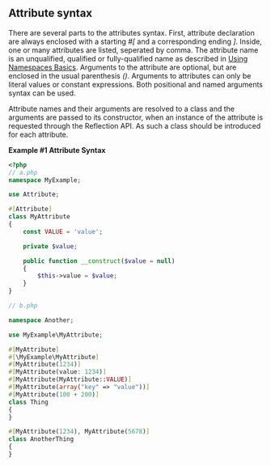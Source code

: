 Attribute syntax
----------------

There are several parts to the attributes syntax. First, attribute
declaration are always enclosed with a starting *\#\[* and a
corresponding ending *\]*. Inside, one or many attributes are listed,
seperated by comma. The attribute name is an unqualified, qualified or
fully-qualified name as described in
<a href="/language/namespaces/basics.html" class="link">Using Namespaces Basics</a>.
Arguments to the attribute are optional, but are enclosed in the usual
parenthesis *()*. Arguments to attributes can only be literal values or
constant expressions. Both positional and named arguments syntax can be
used.

Attribute names and their arguments are resolved to a class and the
arguments are passed to its constructor, when an instance of the
attribute is requested through the Reflection API. As such a class
should be introduced for each attribute.

**Example \#1 Attribute Syntax**

``` php
<?php
// a.php
namespace MyExample;

use Attribute;

#[Attribute]
class MyAttribute
{
    const VALUE = 'value';

    private $value;

    public function __construct($value = null)
    {
        $this->value = $value;
    }
}

// b.php

namespace Another;

use MyExample\MyAttribute;

#[MyAttribute]
#[\MyExample\MyAttribute]
#[MyAttribute(1234)]
#[MyAttribute(value: 1234)]
#[MyAttribute(MyAttribute::VALUE)]
#[MyAttribute(array("key" => "value"))]
#[MyAttribute(100 + 200)]
class Thing
{
}

#[MyAttribute(1234), MyAttribute(5678)]
class AnotherThing
{
}
```
